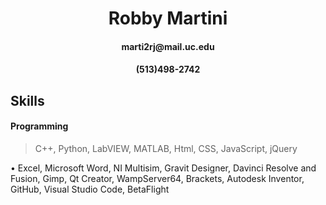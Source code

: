 <h1 align="center">Robby Martini</h1>
<h4 align="center">marti2rj@mail.uc.edu</h4>
<h4 align="center">(513)498-2742</h4>



## Skills
<h4> Programming</h4>

>  C++, Python, LabVIEW, MATLAB, Html, CSS, JavaScript, jQuery



•	Excel, Microsoft Word, NI Multisim, Gravit Designer, Davinci Resolve and Fusion, Gimp, Qt Creator, WampServer64, Brackets, Autodesk Inventor, GitHub, Visual Studio Code, BetaFlight
